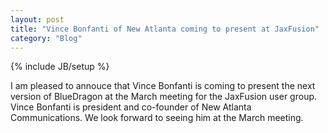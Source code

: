 ```yaml
---
layout: post
title: "Vince Bonfanti of New Atlanta coming to present at JaxFusion"
category: "Blog"
---
```

{% include JB/setup %}

I am pleased to annouce that Vince Bonfanti is coming to present the next version of BlueDragon at the March meeting for the JaxFusion user group. Vince Bonfanti is president and co-founder of New Atlanta Communications. We look forward to seeing him at the March meeting.